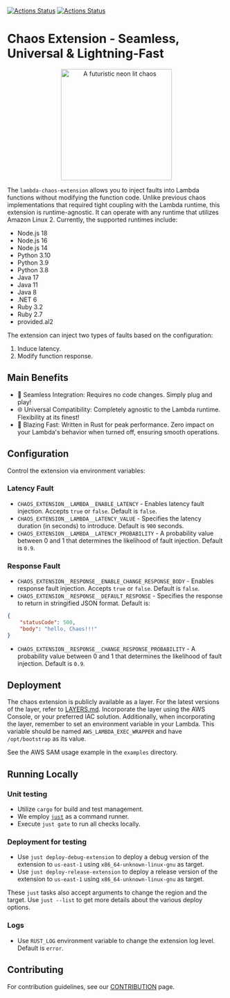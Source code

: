 [![Actions Status](https://github.com/aws-cli-tools/chaos-lambda-extension/workflows/Code%20Gating/badge.svg?branch=main)](https://github.com/aws-cli-tools/chaos-lambda-extension/workflows/Code%20Gating/badge.svg?branch=main)
[![Actions Status](https://img.shields.io/badge/built%20with%20rust-red?logo=rust)](https://img.shields.io/badge/built%20with%20rust-red?logo=rust)

# Chaos Extension - Seamless, Universal & Lightning-Fast

<p align="center">
  <img src="https://github.com/aws-cli-tools/chaos-lambda-extension/assets/110536677/0d7586d8-7f0f-489b-a959-20db77594468" alt="A futuristic neon lit chaos" width="256" height="256">
</p>

The `lambda-chaos-extension` allows you to inject faults into Lambda functions without modifying the function code. Unlike previous chaos implementations that required tight coupling with the Lambda runtime, this extension is runtime-agnostic. It can operate with any runtime that utilizes Amazon Linux 2. Currently, the supported runtimes include:

* Node.js 18
* Node.js 16
* Node.js 14
* Python 3.10
* Python 3.9
* Python 3.8
* Java 17
* Java 11
* Java 8
* .NET 6
* Ruby 3.2
* Ruby 2.7
* provided.al2

The extension can inject two types of faults based on the configuration:

1. Induce latency.
2. Modify function response.

## Main Benefits
* 🔄 Seamless Integration: Requires no code changes. Simply plug and play!
* 🌐 Universal Compatibility: Completely agnostic to the Lambda runtime. Flexibility at its finest!
* 🚀 Blazing Fast: Written in Rust for peak performance. Zero impact on your Lambda's behavior when turned off, ensuring smooth operations.

## Configuration

Control the extension via environment variables:

### Latency Fault

* `CHAOS_EXTENSION__LAMBDA__ENABLE_LATENCY` - Enables latency fault injection. Accepts `true` or `false`. Default is `false`.
* `CHAOS_EXTENSION__LAMBDA__LATENCY_VALUE` - Specifies the latency duration (in seconds) to introduce. Default is `900` seconds.
* `CHAOS_EXTENSION__LAMBDA__LATENCY_PROBABILITY` - A probability value between 0 and 1 that determines the likelihood of fault injection. Default is `0.9`.

### Response Fault

* `CHAOS_EXTENSION__RESPONSE__ENABLE_CHANGE_RESPONSE_BODY` - Enables response fault injection. Accepts `true` or `false`. Default is `false`.
* `CHAOS_EXTENSION__RESPONSE__DEFAULT_RESPONSE` - Specifies the response to return in stringified JSON format. Default is:
```json
{
    "statusCode": 500,
    "body": "hello, Chaos!!!"
}
```
* `CHAOS_EXTENSION__RESPONSE__CHANGE_RESPONSE_PROBABILITY` - A probability value between 0 and 1 that determines the likelihood of fault injection. Default is `0.9`.

## Deployment
The chaos extension is publicly available as a layer. For the latest versions of the layer, refer to [LAYERS.md](LAYERS.md). Incorporate the layer using the AWS Console, or your preferred IAC solution. 
Additionally, when incorporating the layer, remember to set an environment variable in your Lambda. This variable should be named `AWS_LAMBDA_EXEC_WRAPPER` and have `/opt/bootstrap` as its value.

See the AWS SAM usage example in the `examples` directory.

## Running Locally
### Unit testing
* Utilize `cargo` for build and test management.
* We employ [`just`](https://github.com/casey/just) as a command runner.
* Execute `just gate` to run all checks locally.
### Deployment for testing
* Use `just deploy-debug-extension` to deploy a debug version of the extension to `us-east-1` using `x86_64-unknown-linux-gnu` as target.
* Use `just deploy-release-extension` to deploy a release version of the extension to `us-east-1` using `x86_64-unknown-linux-gnu` as target.

These `just` tasks also accept arguments to change the region and the target. Use `just --list` to get more details about the various deploy options.

### Logs
* Use `RUST_LOG` environment variable to change the extension log level. Default is `error`.

## Contributing
For contribution guidelines, see our [CONTRIBUTION](CONTRIBUTION.md) page.
